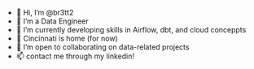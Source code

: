 - 👋 Hi, I’m @br3tt2
- 👾 I’m a Data Engineer
- 🌱 I’m currently developing skills in Airflow, dbt, and cloud conceppts
- 📍 Cincinnati is home (for now)
- 🚀 I’m open to collaborating on data-related projects
- 📫 contact me through my linkedin!


<!---
br3tt2/br3tt2 is a ✨ special ✨ repository because its `README.md` (this file) appears on your GitHub profile.
You can click the Preview link to take a look at your changes.
--->
